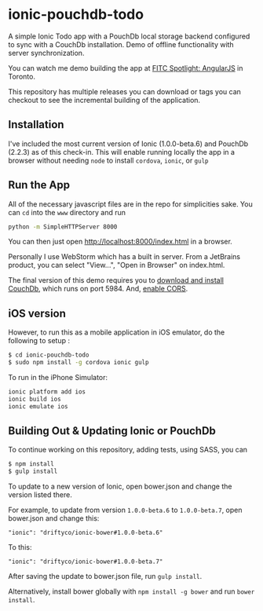 ionic-pouchdb-todo
==========================

A simple Ionic Todo app with a PouchDb local storage backend configured to sync
with a CouchDb installation. Demo of offline functionality with server synchronization.

You can watch me demo building the app at [FITC Spotlight: AngularJS](http://youtu.be/6ecuA-pOev0?t=14m9s) in Toronto.

This repository has multiple releases you can download or tags you can checkout to see the incremental building of the application.

## Installation

I've included the most current version of Ionic (1.0.0-beta.6) and
PouchDb (2.2.3) as of this check-in. This will enable running locally 
the app in a browser without needing `node` to install `cordova`, `ionic`, or `gulp` 

## Run the App

All of the necessary javascript files are in the repo for simplicities sake. 
You can `cd` into the `www` directory and run 

```bash
python -m SimpleHTTPServer 8000
```

You can then just open [http://localhost:8000/index.html](http://localhost:8000/index.html) in a browser.

Personally I use WebStorm which has a built in server. From a JetBrains product, you can select "View...", "Open in Browser" on index.html.

The final version of this demo requires you to [download and install CouchDb](http://couchdb.apache.org/#download), which runs on port 5984. And, [enable CORS](http://docs.couchdb.org/en/1.6.1/config/http.html#cross-origin-resource-sharing).

## iOS version

However, to run this as a mobile application in iOS emulator,
do the following to setup : 

```bash
$ cd ionic-pouchdb-todo
$ sudo npm install -g cordova ionic gulp
```

To run in the iPhone Simulator:

```bash
ionic platform add ios
ionic build ios
ionic emulate ios
```

## Building Out & Updating Ionic or PouchDb

To continue working on this repository, adding tests, using SASS, you can

```bash
$ npm install
$ gulp install
```

To update to a new version of Ionic, open bower.json and change the version listed there.

For example, to update from version `1.0.0-beta.6` to `1.0.0-beta.7`, open bower.json and change this:

```
"ionic": "driftyco/ionic-bower#1.0.0-beta.6"
```

To this:

```
"ionic": "driftyco/ionic-bower#1.0.0-beta.7"
```

After saving the update to bower.json file, run `gulp install`.

Alternatively, install bower globally with `npm install -g bower` and run `bower install`.
